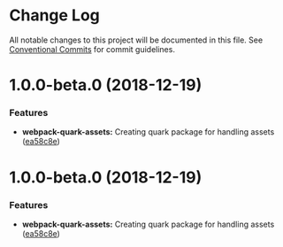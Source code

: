# Change Log

All notable changes to this project will be documented in this file.
See [Conventional Commits](https://conventionalcommits.org) for commit guidelines.

# 1.0.0-beta.0 (2018-12-19)


### Features

* **webpack-quark-assets:** Creating quark package for handling assets ([ea58c8e](https://github.com/thc-tools/webpack-react/commit/ea58c8e))





# 1.0.0-beta.0 (2018-12-19)


### Features

* **webpack-quark-assets:** Creating quark package for handling assets ([ea58c8e](https://github.com/thc-tools/webpack-react/commit/ea58c8e))

